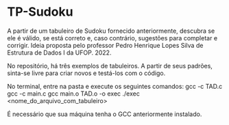 # TP-Sudoku
A partir de um tabuleiro de Sudoku fornecido anteriormente, descubra se ele é válido, se está correto e, caso contrário, sugestões para completar e corrigir. Ideia proposta pelo professor Pedro Henrique Lopes Silva de Estrutura de Dados I da UFOP. 2022.

No repositório, há três exemplos de tabuleiros. A partir de seus padrões, sinta-se livre para criar novos e testá-los com o código.

No terminal, entre na pasta e execute os seguintes comandos:
   gcc -c TAD.c
   gcc -c main.c
   gcc main.o TAD.o -o exec
   ./exec <nome_do_arquivo_com_tabuleiro>

É necessário que sua máquina tenha o GCC anteriormente instalado.
